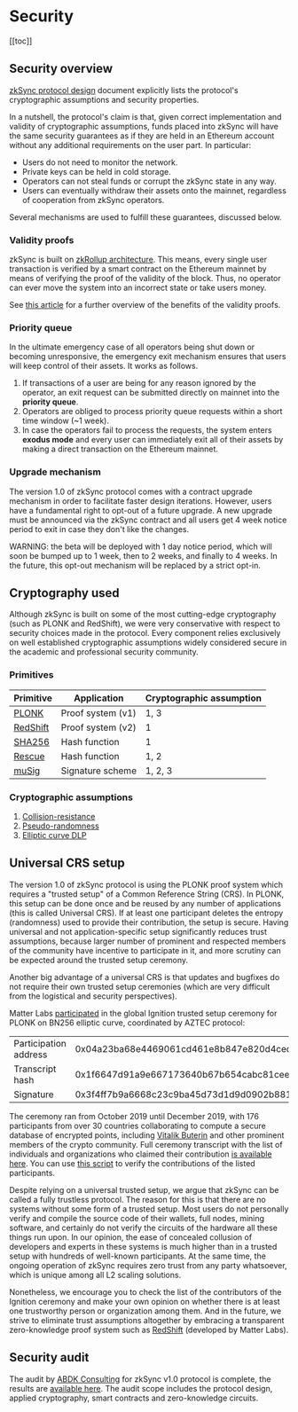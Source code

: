 # Security

[[toc]]

## Security overview

[zkSync protocol design](https://github.com/matter-labs/zksync/blob/master/docs/protocol.md) document explicitly lists
the protocol's cryptographic assumptions and security properties.

In a nutshell, the protocol's claim is that, given correct implementation and validity of cryptographic assumptions,
funds placed into zkSync will have the same security guarantees as if they are held in an Ethereum account without any
additional requirements on the user part. In particular:

- Users do not need to monitor the network.
- Private keys can be held in cold storage.
- Operators can not steal funds or corrupt the zkSync state in any way.
- Users can eventually withdraw their assets onto the mainnet, regardless of cooperation from zkSync operators.

Several mechanisms are used to fulfill these guarantees, discussed below.

### Validity proofs

zkSync is built on [zkRollup architecture](/faq/tech.html#zkrollup-architecture). This means, every single user
transaction is verified by a smart contract on the Ethereum mainnet by means of verifying the proof of the validity of
the block. Thus, no operator can ever move the system into an incorrect state or take users money.

See [this article](https://medium.com/starkware/validity-proofs-vs-fraud-proofs-4ef8b4d3d87a) for a further overview of
the benefits of the validity proofs.

### Priority queue

In the ultimate emergency case of all operators being shut down or becoming unresponsive, the emergency exit mechanism
ensures that users will keep control of their assets. It works as follows.

1. If transactions of a user are being for any reason ignored by the operator, an exit request can be submitted directly
   on mainnet into the **priority queue**.
2. Operators are obliged to process priority queue requests within a short time window (~1 week).
3. In case the operators fail to process the requests, the system enters **exodus mode** and every user can immediately
   exit all of their assets by making a direct transaction on the Ethereum mainnet.

### Upgrade mechanism

The version 1.0 of zkSync protocol comes with a contract upgrade mechanism in order to facilitate faster design
iterations. However, users have a fundamental right to opt-out of a future upgrade. A new upgrade must be announced via
the zkSync contract and all users get 4 week notice period to exit in case they don't like the changes.

WARNING: the beta will be deployed with 1 day notice period, which will soon be bumped up to 1 week, then to 2 weeks,
and finally to 4 weeks. In the future, this opt-out mechanism will be replaced by a strict opt-in.

## Cryptography used

Although zkSync is built on some of the most cutting-edge cryptography (such as PLONK and RedShift), we were very
conservative with respect to security choices made in the protocol. Every component relies exclusively on well
established cryptographic assumptions widely considered secure in the academic and professional security community.

### Primitives

| Primitive                                      | Application       | Cryptographic assumption |
| ---------------------------------------------- | ----------------- | ------------------------ |
| [PLONK](https://eprint.iacr.org/2019/953)      | Proof system (v1) | 1, 3                     |
| [RedShift](https://eprint.iacr.org/2019/1400)  | Proof system (v2) | 1                        |
| [SHA256](https://en.wikipedia.org/wiki/SHA-2)  | Hash function     | 1                        |
| [Rescue](https://eprint.iacr.org/2019/426.pdf) | Hash function     | 1, 2                     |
| [muSig](https://eprint.iacr.org/2018/068)      | Signature scheme  | 1, 2, 3                  |

### Cryptographic assumptions

1. [Collision-resistance](https://en.wikipedia.org/wiki/Collision_resistance)
2. [Pseudo-randomness](https://en.wikipedia.org/wiki/Pseudorandomness)
3. [Elliptic curve DLP](https://en.wikipedia.org/wiki/Discrete_logarithm#Cryptography)

## Universal CRS setup

The version 1.0 of zkSync protocol is using the PLONK proof system which requires a "trusted setup" of a Common
Reference String (CRS). In PLONK, this setup can be done once and be reused by any number of applications (this is
called Universal CRS). If at least one participant deletes the entropy (randomness) used to provide their contribution,
the setup is secure. Having universal and not application-specific setup significantly reduces trust assumptions,
because larger number of prominent and respected members of the community have incentive to participate in it, and more
scrutiny can be expected around the trusted setup ceremony.

Another big advantage of a universal CRS is that updates and bugfixes do not require their own trusted setup ceremonies
(which are very difficult from the logistical and security perspectives).

Matter Labs
[participated](https://www.aztecprotocol.com/ignition/participant/0x04a23ba68e4469061cd461e8b847e820d4ced948?timestamp=1587551054947)
in the global Ignition trusted setup ceremony for PLONK on BN256 elliptic curve, coordinated by AZTEC protocol:

<table>
<tr>
    <td>Participation address</td>
    <td>0x04a23ba68e4469061cd461e8b847e820d4ced948</td>
</tr>
<tr>
    <td>Transcript hash</td>
    <td>0x1f6647d91a9e667173640b67b654cabc81ceee98d6100f259788afb34a3fc529</td>
</tr>
<tr>
    <td>Signature</td>
    <td>0x3f4ff7b9a6668c23c9ba45d73d1d9d0902b881191d97b307969b63f52296f2326d437ea04dd67a2ebe57a691025d7d31bb0dae88e8023a0d9b15ad599c3eb9351b</td>
</tr>

</table>

The ceremony ran from October 2019 until December 2019, with 176 participants from over 30 countries collaborating to
compute a secure database of encrypted points, including
[Vitalik Buterin](https://twitter.com/VitalikButerin/status/1225856246307311616) and other prominent members of the
crypto community. Full ceremony transcript with the list of individuals and organizations who claimed their contribution
[is available here](https://www.aztecprotocol.com/ignition/). You can use
[this script](https://github.com/matter-labs/ignition-verification) to verify the contributions of the listed
participants.

Despite relying on a universal trusted setup, we argue that zkSync can be called a fully trustless protocol. The reason
for this is that there are no systems without some form of a trusted setup. Most users do not personally verify and
compile the source code of their wallets, full nodes, mining software, and certainly do not verify the circuits of the
hardware all these things run upon. In our opinion, the ease of concealed collusion of developers and experts in these
systems is much higher than in a trusted setup with hundreds of well-known participants. At the same time, the ongoing
operation of zkSync requires zero trust from any party whatsoever, which is unique among all L2 scaling solutions.

Nonetheless, we encourage you to check the list of the contributors of the Ignition ceremony and make your own opinion
on whether there is at least one trustworthy person or organization among them. And in the future, we strive to
eliminate trust assumptions altogether by embracing a transparent zero-knowledge proof system such as
[RedShift](https://eprint.iacr.org/2019/1400) (developed by Matter Labs).

## Security audit

The audit by [ABDK Consulting](https://www.abdk.consulting/) for zkSync v1.0 protocol is complete, the results are
[available here](https://zksync.io/zksync-1.0-audit.pdf). The audit scope includes the protocol design, applied
cryptography, smart contracts and zero-knowledge circuits.
